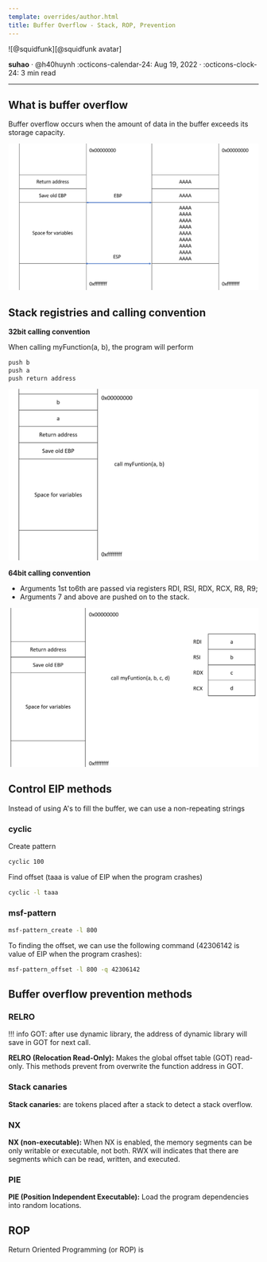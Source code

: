 ```yaml
---
template: overrides/author.html
title: Buffer Overflow - Stack, ROP, Prevention
---
```


<aside class="mdx-author" markdown>
![@squidfunk][@squidfunk avatar]

<span>__suhao__ · @h40huynh</span>
<span>
:octicons-calendar-24: Aug 19, 2022 ·
:octicons-clock-24: 3 min read
</span>
</aside>

  [built-in search plugin]: ../../setup/setting-up-site-search.md#built-in-search-plugin
  [@squidfunk avatar]: ../assets/author/haoicon.png
  [insiders-4.14.0]: ../../insiders/changelog.md#4.14.0

---

## What is buffer overflow

Buffer overflow occurs when the amount of data in the buffer exceeds its storage capacity.

![](bof-introduce/stack.png)

## Stack registries and calling convention

**32bit calling convention**

When calling myFunction(a, b), the program will perform

```
push b
push a
push return address
```

![](bof-introduce/32bit--call-convention.png)

**64bit calling convention**

- Arguments 1st to6th are passed via registers RDI, RSI, RDX, RCX, R8, R9;
- Arguments 7 and above are pushed on to the stack.

![](bof-introduce/64bit--call-convention.png)

## Control EIP methods

Instead of using A's to fill the buffer, we can use a non-repeating strings

### cyclic

Create pattern

```bash
cyclic 100
```

Find offset (taaa is value of EIP when the program crashes)

```bash
cyclic -l taaa
```

### msf-pattern

```bash
msf-pattern_create -l 800
```

To finding the offset, we can use the following command (42306142 is value of EIP when the program crashes):

```bash
msf-pattern_offset -l 800 -q 42306142
```

## Buffer overflow prevention methods

### RELRO 

!!! info
    GOT: after use dynamic library, the address of dynamic library will save in GOT for next call.

**RELRO (Relocation Read-Only):** Makes the global offset table (GOT) read-only. This methods prevent from overwrite the function address in GOT.

### Stack canaries

**Stack canaries:** are tokens placed after a stack to detect a stack overflow.

### NX

**NX (non-executable):** When NX is enabled, the memory segments can be only writable or executable, not both. RWX will indicates that there are segments which can be read, written, and executed.

### PIE

**PIE (Position Independent Executable):** Load the program dependencies into random locations.

## ROP

Return Oriented Programming (or ROP) is 